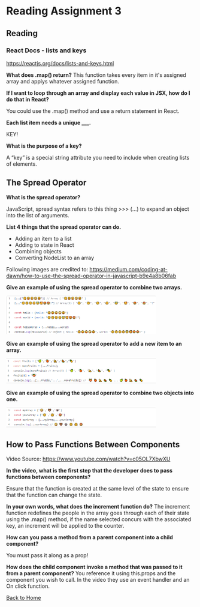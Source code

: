 # Reading Assignment 3

## Reading

### React Docs - lists and keys

<https://reactjs.org/docs/lists-and-keys.html>

**What does .map() return?**
This function takes every item in it's assigned array and applys whatever assigned function.

**If I want to loop through an array and display each value in JSX, how do I do that in React?**

You could use the .map() method and use a return statement in React.

**Each list item needs a unique ___.**

KEY!

**What is the purpose of a key?**

A “key” is a special string attribute you need to include when creating lists of elements.

## The Spread Operator

**What is the spread operator?**

JavaScript, spread syntax refers to this thing >>> (…) to expand an object into the list of arguments.

**List 4 things that the spread operator can do.**

- Adding an item to a list
- Adding to state in React
- Combining objects
- Converting NodeList to an array

Following images are credited to: https://medium.com/coding-at-dawn/how-to-use-the-spread-operator-in-javascript-b9e4a8b06fab

**Give an example of using the spread operator to combine two arrays.**

<img src="../img/example1.PNG" alt="example1" width="400"/>

**Give an example of using the spread operator to add a new item to an array.**

<img src="../img/example2.PNG" alt="example2" width="400"/>

**Give an example of using the spread operator to combine two objects into one.**

<img src="../img/example3.PNG" alt="example3" width="400"/>

## How to Pass Functions Between Components

Video Source: https://www.youtube.com/watch?v=c05OL7XbwXU

**In the video, what is the first step that the developer does to pass functions between components?**

Ensure that the function is created at the same level of the state to ensure that the function can change the state.

**In your own words, what does the increment function do?**
The increment function redefines the people in the array goes through each of their state using the .map() method, if the name selected concurs with the associated key, an increment will be applied to the counter.

**How can you pass a method from a parent component into a child component?**

You must pass it along as a prop!

**How does the child component invoke a method that was passed to it from a parent component?**
You reference it using this.props and the component you wish to call. In the video they use an event handler and an On click function. 

[Back to Home](https://zusolaris.github.io/reading-notes/)

